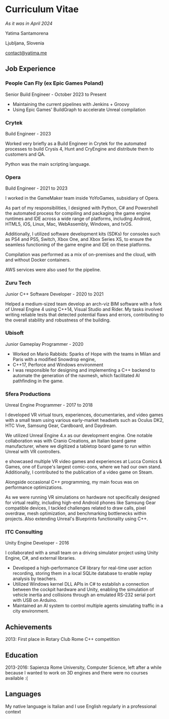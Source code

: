 # Curriculum Vitae

_As it was in April 2024_


Yatima Santamorena

Ljubljana, Slovenia

[contact@yatima.me](mailto:contact@yatima.me)

## Job Experience

### People Can Fly (ex Epic Games Poland)

Senior Build Engineer - October 2023 to Present

* Maintaining the current pipelines with Jenkins + Groovy
* Using Epic Games' BuildGraph to accelerate Unreal compilation

### Crytek

Build Engineer - 2023

Worked very briefly as a Build Engineer in Crytek for the automated processes to build Crysis 4,
Hunt and CryEngine and distribute them to customers and QA.

Python was the main scripting language.

### Opera

Build Engineer - 2021 to 2023

I worked in the GameMaker team inside YoYoGames, subsidiary of Opera.

As part of my responsibilities, I designed with Python, C# and Powershell the automated process
for compiling and packaging the game engine runtimes and IDE across a wide range of platforms, including Android, HTML5, iOS, Linux, Mac, WebAssembly,
Windows, and tvOS.

Additionally, I utilized software development kits (SDKs) for consoles such as
PS4 and PS5, Switch, Xbox One, and Xbox Series XS, to ensure the seamless functioning of the
game engine and IDE on these platforms.

Compilation was performed as a mix of on-premises and the cloud, with and without Docker
containers.

AWS services were also used for the pipeline.

### Zuru Tech

Junior C++ Software Developer - 2020 to 2021

Helped a medium-sized team develop an arch-viz BIM software with a fork of Unreal Engine 4 using C++14, Visual Studio and Rider.
My tasks involved writing reliable tests that detected potential flaws and errors, contributing to the
overall stability and robustness of the building.

### Ubisoft

Junior Gameplay Programmer - 2020

* Worked on Mario Rabbids: Sparks of Hope with the teams in Milan and Paris with a modified Snowdrop engine,
* C++17, Perforce and Windows environment
* I was responsible for designing and implementing a C++ backend to automate the generation of the navmesh, which facilitated AI pathfinding in the game.

### Sfera Productions

Unreal Engine Programmer - 2017 to 2018

 I developed VR virtual tours, experiences, documentaries, and video games with a small team
using various early-market headsets such as Oculus DK2, HTC Vive, Samsung Gear, Cardboard,
and Daydream.

We utilized Unreal Engine 4.x as our development engine.
One notable collaboration was with Cranio Creations, an Italian board game manufacturer, where
we digitized a tabletop board game to run within Unreal with VR controllers.

e showcased multiple VR video games and experiences at Lucca Comics & Games, one of
Europe's largest comic-cons, where we had our own stand.
Additionally, I contributed to the publication of a video game on Steam.

Alongside occasional C++ programming, my main focus was on performance optimizations.

As we were running VR simulations on hardware not specifically designed for virtual reality, including
high-end Android phones like Samsung Gear compatible devices, I tackled challenges related to
draw calls, pixel overdraw, mesh optimization, and benchmarking bottlenecks within projects. Also extending Unreal's Blueprints functionality using C++.

### ITC Consulting

Unity Engine Developer - 2016

I collaborated with a small team on a driving simulator project using Unity Engine, C#, and
external libraries.

* Developed a high-performance C# library for real-time user action recording, storing them in a
local SQLite database to enable replay analysis by teachers.
* Utilized Windows kernel DLL APIs in C# to establish a connection between the cockpit
hardware and Unity, enabling the simulation of vehicle inertia and collisions through an
emulated RS-232 serial port with USB on Arduino.
* Maintained an AI system to control multiple agents simulating traffic in a city environment.

## Achievements

2013: First place in Rotary Club Rome C++ competition

## Education

2013-2016: Sapienza Rome University, Computer Science, left after a while because I wanted to work on 3D engines and there were no courses available :(  

## Languages

My native language is Italian and I use English regularly in a professional context